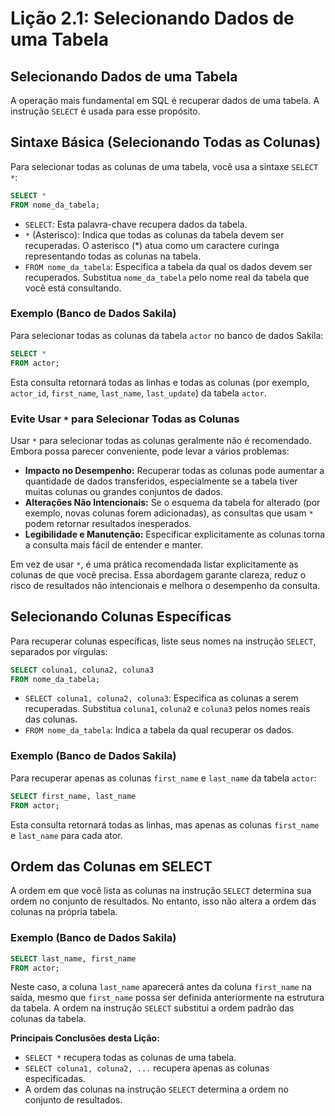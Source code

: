 # Lição 2.1: Selecionando Dados de uma Tabela

## Selecionando Dados de uma Tabela

A operação mais fundamental em SQL é recuperar dados de uma tabela. A instrução `SELECT` é usada para esse propósito.

## Sintaxe Básica (Selecionando Todas as Colunas)

Para selecionar todas as colunas de uma tabela, você usa a sintaxe `SELECT *`:

```sql
SELECT *
FROM nome_da_tabela;
```

*   `SELECT`: Esta palavra-chave recupera dados da tabela.
*   `*` (Asterisco): Indica que todas as colunas da tabela devem ser recuperadas. O asterisco (*) atua como um caractere curinga representando todas as colunas na tabela.
*   `FROM nome_da_tabela`: Especifica a tabela da qual os dados devem ser recuperados. Substitua `nome_da_tabela` pelo nome real da tabela que você está consultando.

### Exemplo (Banco de Dados Sakila)

Para selecionar todas as colunas da tabela `actor` no banco de dados Sakila:

```sql
SELECT *
FROM actor;
```

Esta consulta retornará todas as linhas e todas as colunas (por exemplo, `actor_id`, `first_name`, `last_name`, `last_update`) da tabela `actor`.

### Evite Usar `*` para Selecionar Todas as Colunas

Usar `*` para selecionar todas as colunas geralmente não é recomendado. Embora possa parecer conveniente, pode levar a vários problemas:

*   **Impacto no Desempenho:** Recuperar todas as colunas pode aumentar a quantidade de dados transferidos, especialmente se a tabela tiver muitas colunas ou grandes conjuntos de dados.
*   **Alterações Não Intencionais:** Se o esquema da tabela for alterado (por exemplo, novas colunas forem adicionadas), as consultas que usam `*` podem retornar resultados inesperados.
*   **Legibilidade e Manutenção:** Especificar explicitamente as colunas torna a consulta mais fácil de entender e manter.

Em vez de usar `*`, é uma prática recomendada listar explicitamente as colunas de que você precisa. Essa abordagem garante clareza, reduz o risco de resultados não intencionais e melhora o desempenho da consulta.

## Selecionando Colunas Específicas

Para recuperar colunas específicas, liste seus nomes na instrução `SELECT`, separados por vírgulas:

```sql
SELECT coluna1, coluna2, coluna3
FROM nome_da_tabela;
```

*   `SELECT coluna1, coluna2, coluna3`: Especifica as colunas a serem recuperadas. Substitua `coluna1`, `coluna2` e `coluna3` pelos nomes reais das colunas.
*   `FROM nome_da_tabela`: Indica a tabela da qual recuperar os dados.

### Exemplo (Banco de Dados Sakila)

Para recuperar apenas as colunas `first_name` e `last_name` da tabela `actor`:

```sql
SELECT first_name, last_name
FROM actor;
```

Esta consulta retornará todas as linhas, mas apenas as colunas `first_name` e `last_name` para cada ator.

## Ordem das Colunas em SELECT

A ordem em que você lista as colunas na instrução `SELECT` determina sua ordem no conjunto de resultados. No entanto, isso não altera a ordem das colunas na própria tabela.

### Exemplo (Banco de Dados Sakila)

```sql
SELECT last_name, first_name
FROM actor;
```

Neste caso, a coluna `last_name` aparecerá antes da coluna `first_name` na saída, mesmo que `first_name` possa ser definida anteriormente na estrutura da tabela. A ordem na instrução `SELECT` substitui a ordem padrão das colunas da tabela.

**Principais Conclusões desta Lição:**

*   `SELECT *` recupera todas as colunas de uma tabela.
*   `SELECT coluna1, coluna2, ...` recupera apenas as colunas especificadas.
*   A ordem das colunas na instrução `SELECT` determina a ordem no conjunto de resultados.